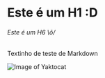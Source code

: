 # Este é um H1 :D
###### Este é um H6 \õ/

Textinho de teste de Markdown

![Image of Yaktocat](https://octodex.github.com/images/yaktocat.png)
